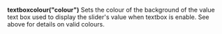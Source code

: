 <a name="textboxcolour"></a>**textboxcolour("colour")** Sets the colour of the background of the value text box used to display the slider's value when textbox is enable. See above for details on valid colours.